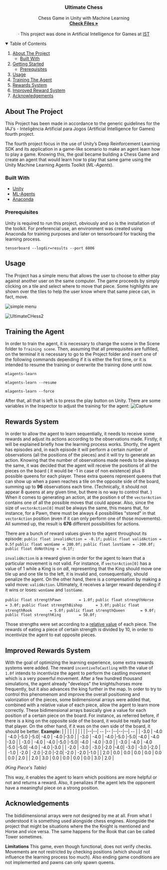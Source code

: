 <!-- PROJECT LOGO -->
<br />
<p align="center">
  <h3 align="center">Ultimate Chess</h3>

  <p align="center">
    Chess Game in Unity with Machine Learning
    <br />
    <a href="https://github.com/rufimelo99/UltimateChess"><strong>Check Files »</strong></a>
    <br />
    <br />
    · This project was done in Artificial Intelligence for Games at 
    <a href="https://tecnico.ulisboa.pt/en/">IST</a>
  </p>
</p>

<!-- TABLE OF CONTENTS -->
<details open="open">
  <summary>Table of Contents</summary>
  <ol>
    <li>
      <a href="#about-the-project">About The Project</a>
      <ul>
        <li><a href="#built-with">Built With</a></li>
      </ul>
    </li>
    <li>
      <a href="#getting-started">Getting Started</a>
      <ul>
        <li><a href="#prerequisites">Prerequisites</a></li>
      </ul>
    </li>
    <li><a href="#usage">Usage </a></li>
    <li><a href="#training-the-agent">Training The Agent</a></li>
    <li><a href="#rewards-system">Rewards System</a></li>
    <li><a href="#improved-rewards-system">Improved Reward System</a></li>
    <li><a href="#acknowledgements">Acknowledgements</a></li>
  </ol>
</details>



<!-- ABOUT THE PROJECT -->
## About The Project

This Project has been made in accordance to the generic guidelines for the IAJ's - Inteligência Artificial para Jogos (Artificial Intelligence for Games) fourth project.

The fourth project focus in the use of Unity’s Deep Reinforcement Learning SDK and its application in a game-like scenario to make an agent learn how to play a game. 
Knowing this, the goal became building a Chess Game and create an agent that would learn how to play that same game using the Unity Machine Learning Agents Toolkit (_ML_-_Agents_).

### Built With
* [Unity](https://unity.com)
* [ML-Agents](https://github.com/Unity-Technologies/ml-agents)
* [Anaconda](https://www.anaconda.com)


### Prerequisites

Unity is required to run this project, obviously and so is the installation of the toolkit.
For preferencial use, an environment was created using Anaconda for training purposes and later on tensorboard for tracking the learning process.

`tensorboard --logdir=results --port 6006`

<!-- USAGE EXAMPLES -->
## Usage
The Project has a simple menu that allows the user to choose to either play against another user on the same computer. The game proceeds by simply clicking on a tile and select where to move that piece. Some highlights are shown over the tiles to help the user know where that same piece can, in fact, move.

![simple menu](https://user-images.githubusercontent.com/44201826/103315976-07309c80-4a1f-11eb-99cf-dfe677c6378e.PNG)

![UltimateCHess2](https://user-images.githubusercontent.com/44201826/102122430-5e3e4b00-3e3d-11eb-9814-3c8ebdeb32f3.PNG)


<!-- USAGE EXAMPLES -->
## Training the Agent

In order to train the agent, it is necessary to change the scene in the Scene folder to `Training scene`.
Then, assuming that all prerequisites are fulfilled, on the terminal it is necessary to go to the Project folder and insert one of the following commands depending if it is either the first time, or it is intended to resume the training or overwrite the training done until now.

`mlagents-learn`

`mlagents-learn --resume`

`mlagents-learn --force`

After that, all that is left is to press the play button on Unity.
There are some variables in the Inspector to adjust the training for the agent:
![Capture](https://user-images.githubusercontent.com/44201826/103316721-44962980-4a21-11eb-9d45-3790bd8b12bf.PNG)


<!-- USAGE EXAMPLES -->
## Rewards System
In order to allow the agent to learn sequentially, it needs to receive some rewards and adjust its actions according to the observations made.
Firstly, it will be explained briefly how the learning process works.
Shortly, the agent has episodes and, in each episode it will perform a certain number of observations (all the positions of the pieces) and it will try to generate an action.
Knowing that the number of observations made needs to be always the same, it was decided that the agent will receive the positions of all the pieces on the board ( it would be -1 in case of non existence) plus 8 possible queens for each player. These extra queens represent queens that can show up when a pawn reaches a tile on the opposite side of the board, summing up to **96** observations each time. (Technically, it should not appear 8 queens at any given time, but there is no way to control that. )
When it comes to generating an action, at the position `0` of the `vectorAction` contains one of all the possible moves that could appear.
Also, since the size of `vectorAction[0]` must be always the same, this means that, for instance, for a Pawn, there must be always 4 possibilities "stored" in that `vectorAction` position (even if it can only perform one of those movements). All summed up, the result is **676** different possibilities for actions.

There are a bunch of reward values given to the agent throughout its episode:
`public float invalidAction = -0.1f;`
`public float validAction = 0.5f`
`public float wonGame = 200.0f;`
`public float lostGame = -200.0f;`
`public float doNothing = -0.1f;`

`invalidAction` is a reward given in order for the agent to learn that a particular movement is not valid. For instance, if `vectorAction[0]` has a value of 1 while a King is on *a8*, representing that the King should move one tile up and one tile to the left, it is invalid and, consequentially, should penalize the agent. On the other hand, there is a compensation by making a valid move: `validAction`. 
Ultimately, it receives a larger reward depending if it wins or loses:
`wonGame` and `lostGame`.


`public float strengthPawn        = 1.0f;`
`public float strengthHorse       = 3.0f;`
`public float strengthBishop      = 3.0f;`
`public float strengthRook        = 5.0f;`
`public float strengthQueen       = 9.0f;`
`public float strengthKing        = 50.0f;`

Those strengths were set according to a [relative value](https://en.wikipedia.org/wiki/Chess_piece_relative_value) of each piece. The rewards of eating a piece of certain strength is divided by 10, in order to incentivize the agent to eat opposite pieces.


## Improved Rewards System
With the goal of optimizing the learning experience, some extra rewards systems were added.
The reward `incentiveToCastling` with the value of `1.0f` intends to incentivize the agent to perform the castling movement which is a very powerful movement.
After a few hundred thousand simulations, the agent already "develops" the knights/horses more frequently, but it also advances the king further in the map. In order to try to control this phenomenom and improve the overall positioning and valorization of the pieces, some bidimensional arrays were added that, combined with a relative value of each piece, allow the agent to learn more correctly. 
These bidimensional arrays basically give a value for each position of a certain piece on the board. For instance, as referred before, if there is a king on the opposite side of the board, it would be really bad for that player. On the other hand, if it was on the own side of the board, it should be better. 
**Example:**
| |  |  |  |	|  |  |  |
|--|--| -- |--  |--|--|--| -- |
| -3.0 | -4.0 | -4.0 |-5.0  |-5.0| -4.0 | -4.0 |-3.0  |
| -3.0 | -4.0 | -4.0 |-5.0  |-5.0| -4.0 | -4.0 |-3.0  |
| -3.0 | -4.0 | -4.0 |-5.0  |-5.0| -4.0 | -4.0 |-3.0  |
| -3.0 | -4.0 | -4.0 |-5.0  |-5.0| -4.0 | -4.0 |-3.0  |
| -2.0 | -3.0 | -3.0 |-2.0  |-4.0| -3.0 | -3.0 |-2.0  |
| -1.0 | -2.0 | -2.0 |-2.0  |-2.0| -2.0 | -2.0 |-1.0  |
| 2.0 | 0.0 |  0.0 |  0.0 |  0.0 |  0.0 |  0.0 |  2.0 | 
| 2.0 | 3.0 |  0.0 |  0.0 |  0.0 |  0.0 |  3.0 |  2.0 | 


*(King Piece's Table)* 

This way, it enables the agent to learn which positions are more helpful or not and returns a reward. Also, it penalizes if the agent lets the opponent have a meaningful piece on a strong position.


<!-- ACKNOWLEDGEMENTS -->
## Acknowledgements

The bididimensional arrays were not designed by me at all. From what I understood it is something used alongside chess engines.
Alongside the project that might be situations where the the Knight is mentioned and Horse and vice versa. The same happens for the Rook that can be called Tower sometimes.

**Limitations**
This game, even though functional, does not verify checks. Movements are not restricted by checking positions (which should not influence the learning process too much). Also ending game conditions are not implemented and pawns can only spawn queens.
